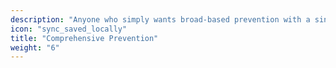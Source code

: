 ```yaml
---
description: "Anyone who simply wants broad-based prevention with a single examination makes a good choice with MRI, as it covers many different risks."
icon: "sync_saved_locally"
title: "Comprehensive Prevention"
weight: "6"
---
```




